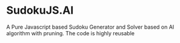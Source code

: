 # SudokuJS.AI
A Pure Javascript based Sudoku Generator and Solver based on AI algorithm with pruning. The code is highly reusable
